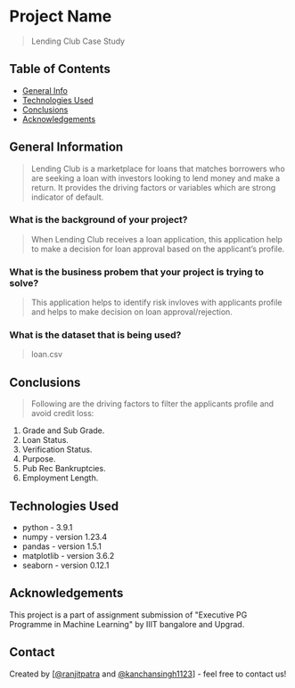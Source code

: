 # Project Name
> Lending Club Case Study


## Table of Contents
* [General Info](#general-information)
* [Technologies Used](#technologies-used)
* [Conclusions](#conclusions)
* [Acknowledgements](#acknowledgements)


## General Information
> Lending Club is a marketplace for loans that matches borrowers who are seeking a loan with investors looking to lend money and make a return. It provides the driving factors or variables which are strong indicator of default.

### What is the background of your project?
> When Lending Club receives a loan application, this application help to make a decision for loan approval based on the applicant’s profile.

### What is the business probem that your project is trying to solve?
> This application helps to identify risk invloves with applicants profile and helps to make decision on loan approval/rejection.

### What is the dataset that is being used?
> loan.csv

## Conclusions
> Following are the driving factors to filter the applicants profile and avoid credit loss:
  1. Grade and Sub Grade.
  2. Loan Status.
  3. Verification Status.
  4. Purpose.
  5. Pub Rec Bankruptcies.
  6. Employment Length.


## Technologies Used
- python - 3.9.1
- numpy - version 1.23.4
- pandas - version 1.5.1
- matplotlib - version 3.6.2
- seaborn - version 0.12.1

## Acknowledgements
This project is a part of assignment submission of "Executive PG Programme in Machine Learning" by IIIT bangalore and Upgrad.


## Contact
Created by [[@ranjitpatra](https://github.com/ranjitpatra) and [@kanchansingh1123](https://github.com/kanchansingh1123)] - feel free to contact us!

